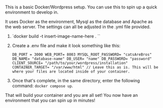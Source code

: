 This is a basic Docker/Wordpress setup. You can use this to spin up a quick environment to develop in.

It uses Docker as the environment, Mysql as the database and Apache as the web server. The settings can all be adjusted in the .yml file provided.

1. `docker  build -t insert-image-name-here . `` 
2. Create a .env file and make it look something like this:

    `
    DB_PORT = 3000
    WEB_PORT= 8003
    MYSQL_ROOT_PASSWORD= "catsAreBros"
    DB_NAME= "database-name"
    DB_USER= "name"
    DB_PASSWORD= "password"
    CLIENT_SOURCE= "/path/to/your/wordpress/installation"
    CONTAINER_TARGET= "/var/www/html" // Leave this as is. This will be where your files are located inside of your container.
    `

3. Once that's complete, in the same directory, enter the following command: `docker compose up`.

That will build your container and you are all set! You now have an environment that you can spin up in minutes!

